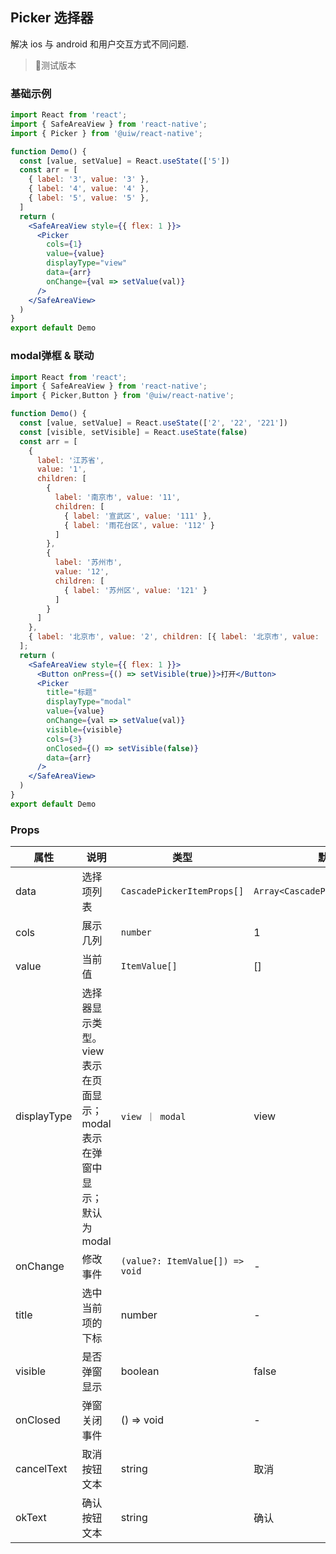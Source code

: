 Picker 选择器
---

解决 ios 与 android 和用户交互方式不同问题.
> 🚧测试版本
<!--rehype:style=border-left: 8px solid #ffe564;background-color: #ffe56440;padding: 12px 16px;-->

<!-- ![](https://user-images.githubusercontent.com/66067296/139409471-846bdddb-99cc-4b2d-b2da-278da81b0c22.gif) -->
<!--rehype:style=zoom: 33%;float: right; margin-left: 15px;-->

### 基础示例

```jsx
import React from 'react';
import { SafeAreaView } from 'react-native';
import { Picker } from '@uiw/react-native';

function Demo() {
  const [value, setValue] = React.useState(['5'])
  const arr = [
    { label: '3', value: '3' },
    { label: '4', value: '4' },
    { label: '5', value: '5' },
  ]
  return (
    <SafeAreaView style={{ flex: 1 }}>
      <Picker
        cols={1}
        value={value}
        displayType="view"
        data={arr}
        onChange={val => setValue(val)}
      />
    </SafeAreaView>
  )
}
export default Demo
```

### modal弹框 & 联动

```jsx
import React from 'react';
import { SafeAreaView } from 'react-native';
import { Picker,Button } from '@uiw/react-native';

function Demo() {
  const [value, setValue] = React.useState(['2', '22', '221'])
  const [visible, setVisible] = React.useState(false)
  const arr = [
    {
      label: '江苏省',
      value: '1',
      children: [
        {
          label: '南京市', value: '11',
          children: [
            { label: '宣武区', value: '111' },
            { label: '雨花台区', value: '112' }
          ]
        },
        {
          label: '苏州市',
          value: '12',
          children: [
            { label: '苏州区', value: '121' }
          ]
        }
      ]
    },
    { label: '北京市', value: '2', children: [{ label: '北京市', value: '22', children: [{ label: '朝阳区', value: '221' }] }] }
  ];
  return (
    <SafeAreaView style={{ flex: 1 }}>
      <Button onPress={() => setVisible(true)}>打开</Button>
      <Picker
        title="标题"
        displayType="modal"
        value={value}
        onChange={val => setValue(val)}
        visible={visible} 
        cols={3}
        onClosed={() => setVisible(false)}
        data={arr}
      />
    </SafeAreaView>
  )
}
export default Demo
```

### Props

属性 | 说明 | 类型 | 默认值
----|-----|------|------
| data   | 选择项列表   | `CascadePickerItemProps[]` | `Array<CascadePickerItemProps[]>` |  []  |
| cols    | 展示几列  |  `number` | 1 |
| value   | 当前值   | `ItemValue[]` |  []  |
| displayType   | 选择器显示类型。view表示在页面显示；modal表示在弹窗中显示；默认为modal   | `view ｜ modal` |  view  |
| onChange    | 修改事件  | `(value?: ItemValue[]) => void` | -  |
| title | 选中当前项的下标   | number | -  |
| visible | 是否弹窗显示       | boolean | false  |
| onClosed | 弹窗关闭事件  | () => void | -  |
| cancelText | 取消按钮文本  | string | 取消  |
| okText | 确认按钮文本  | string | 确认  |

